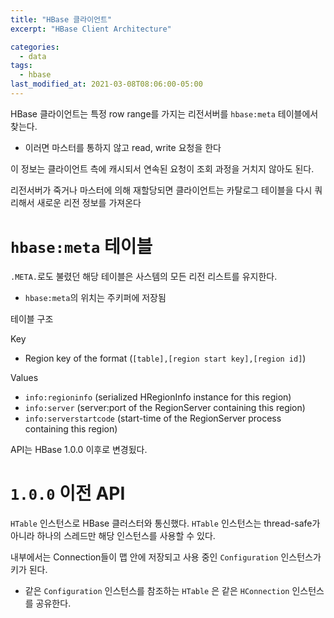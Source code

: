 ```yaml
---
title: "HBase 클라이언트"
excerpt: "HBase Client Architecture"

categories:
  - data
tags:
  - hbase
last_modified_at: 2021-03-08T08:06:00-05:00
---
```


HBase 클라이언트는 특정 row range를 가지는 리전서버를 `hbase:meta` 테이블에서 찾는다.
- 이러면 마스터를 통하지 않고 read, write 요청을 한다

이 정보는 클라이언트 측에 캐시되서 연속된 요청이 조회 과정을 거치지 않아도 된다.

리전서버가 죽거나 마스터에 의해 재할당되면 클라이언트는 카탈로그 테이블을 다시 쿼리해서 새로운 리전 정보를 가져온다


# `hbase:meta` 테이블

`.META.`로도 불렸던 해당 테이블은 사스템의 모든 리전 리스트를 유지한다.
- `hbase:meta`의 위치는 주키퍼에 저장됨

테이블 구조

Key
- Region key of the format (`[table],[region start key],[region id]`)

Values
- `info:regioninfo` (serialized HRegionInfo instance for this region)
- `info:server` (server:port of the RegionServer containing this region)
- `info:serverstartcode` (start-time of the RegionServer process containing this region)

API는 HBase 1.0.0 이후로 변경됬다.

# `1.0.0` 이전 API

`HTable` 인스턴스로 HBase 클러스터와 통신했다. `HTable` 인스턴스는 thread-safe가 아니라 하나의 스레드만 해당 인스턴스를 사용할 수 있다.

내부에서는 Connection들이 맵 안에 저장되고 사용 중인 `Configuration` 인스턴스가 키가 된다.
- 같은 `Configuration` 인스턴스를 참조하는 `HTable` 은 같은 `HConnection` 인스턴스를 공유한다.

